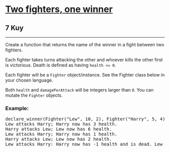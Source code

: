 <h1><a href="https://www.codewars.com/kata/577bd8d4ae2807c64b00045b">Two fighters, one winner</a></h1>
<h2>7 Kuy</h2>
<hr>
<p>Create a function that returns the name of the winner in a fight between two fighters.</p>
<p>Each fighter takes turns attacking the other and whoever kills the other first is victorious. 
Death is defined as having <code>health <= 0</code>.</p>
<p>Each fighter will be a <code>Fighter</code> object/instance. See the Fighter class below in your chosen language.</p>
<p>Both <code>health</code> and <code>damagePerAttack</code> will be integers larger than <code>0</code>. 
You can mutate the <code>Fighter</code> objects.</p>
<h3>Example:</h3>
<pre>
declare_winner(Fighter("Lew", 10, 2), Fighter("Harry", 5, 4), "Lew") => "Lew"
Lew attacks Harry; Harry now has 3 health.
Harry attacks Lew; Lew now has 6 health.
Lew attacks Harry; Harry now has 1 health.
Harry attacks Lew; Lew now has 2 health.
Lew attacks Harry: Harry now has -1 health and is dead. Lew wins.
</pre>


